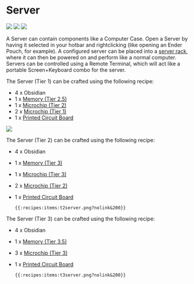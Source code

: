 # Server

![](https://ocdoc.cil.li/_media/items:server1.png)
![](https://ocdoc.cil.li/_media/items:server2.png)
![](https://ocdoc.cil.li/_media/items:server3.png)

A Server can contain components like a Computer Case. Open a Server by
having it selected in your hotbar and rightclicking (like opening an
Ender Pouch, for example). A configured server can be placed into a
[server rack](/block/rack), where it can then be powered on and perform
like a normal computer. Servers can be controlled using a Remote
Terminal, which will act like a portable Screen+Keyboard combo for the
server.

The Server (Tier 1) can be crafted using the following recipe:

- 4 x Obsidian
- 1 x [Memory (Tier 2.5)](/item/memory)
- 1 x [Microchip (Tier 2)](/item/materials)
- 2 x [Microchip (Tier 1)](/item/materials)
- 1 x [Printed Circuit Board](/item/materials)

![](https://ocdoc.cil.li/_media/recipes:items:t1server.png)

The Server (Tier 2) can be crafted using the following recipe:

- 4 x Obsidian
- 1 x [Memory (Tier 3)](/item/memory)
- 1 x [Microchip (Tier 3)](/item/materials)
- 2 x [Microchip (Tier 2)](/item/materials)
- 1 x [Printed Circuit Board](/item/materials)

      {{:recipes:items:t2server.png?nolink&200}}

The Server (Tier 3) can be crafted using the following recipe:

- 4 x Obsidian
- 1 x [Memory (Tier 3.5)](/item/memory)
- 3 x [Microchip (Tier 3)](/item/materials)
- 1 x [Printed Circuit Board](/item/materials)

      {{:recipes:items:t3server.png?nolink&200}}